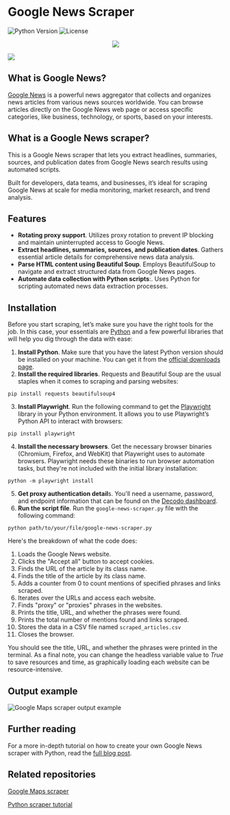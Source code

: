 # Google News Scraper
![Python Version](https://img.shields.io/badge/python-3.13%2B-blue.svg)
![License](https://img.shields.io/github/license/decodo/google-news-scraper)

<p align="center">
<a href="https://dashboard.decodo.com/?page=residential-proxies&utm_source=socialorganic&utm_medium=social&utm_campaign=resi_trial_GITHUB"><img src="https://github.com/user-attachments/assets/60bb48bd-8dcc-48b2-82c9-a218e1e4449c"></a>
</p>

[![](https://dcbadge.vercel.app/api/server/Ja8dqKgvbZ)](https://discord.gg/Ja8dqKgvbZ)

## What is Google News?
[Google News](https://news.google.com/) is a powerful news aggregator that collects and organizes news articles from various news sources worldwide. You can browse articles directly on the Google News web page or access specific categories, like business, technology, or sports, based on your interests.

## What is a Google News scraper?
This is a Google News scraper that lets you extract headlines, summaries, sources, and publication dates from Google News search results using automated scripts.

Built for developers, data teams, and businesses, it’s ideal for scraping Google News at scale for media monitoring, market research, and trend analysis.

## Features

- **Rotating proxy support**. Utilizes proxy rotation to prevent IP blocking and maintain uninterrupted access to Google News.
- **Extract headlines, summaries, sources, and publication dates**. Gathers essential article details for comprehensive news data analysis. 
- **Parse HTML content using Beautiful Soup**. Employs BeautifulSoup to navigate and extract structured data from Google News pages.
- **Automate data collection with Python scripts**:. Uses Python for scripting automated news data extraction processes.

## Installation

Before you start scraping, let’s make sure you have the right tools for the job. In this case, your essentials are 
[Python](https://www.python.org/) and a few powerful libraries that will help you dig through the data with ease:

1. **Install Python**. Make sure that you have the latest Python version should be installed on your machine. You can get it from the [official downloads page](https://www.python.org/downloads/). 
2. **Install the required libraries**. Requests and Beautiful Soup are the usual staples when it comes to scraping and parsing websites:

```
pip install requests beautifulsoup4
```

3. **Install Playwright**. Run the following command to get the [Playwright](https://playwright.dev/) library in your Python environment. It allows you to use Playwright’s Python API to interact with browsers:

```
pip install playwright
```

4. **Install the necessary browsers**. Get the necessary browser binaries (Chromium, Firefox, and WebKit) that Playwright uses to automate browsers. Playwright needs these binaries to run browser automation tasks, but they're not included with the initial library installation:

```
python -m playwright install
```
5. **Get proxy authentication detail**s. You'll need a username, password, and endpoint information that can be found on the [Decodo dashboard](https://dashboard.decodo.com/residential-proxies/proxy-setup).
6. **Run the script file**. Run the `google-news-scraper.py` file with the following command:
```
python path/to/your/file/google-news-scraper.py
```
Here's the breakdown of what the code does:

1. Loads the Google News website.
2. Clicks the "Accept all" button to accept cookies.
3. Finds the URL of the article by its class name.
4. Finds the title of the article by its class name.
5. Adds a counter from 0 to count mentions of specified phrases and links scraped.
6. Iterates over the URLs and access each website.
7. Finds "proxy" or "proxies" phrases in the websites.
8. Prints the title, URL, and whether the phrases were found.
9. Prints the total number of mentions found and links scraped.
10. Stores the data in a CSV file named `scraped_articles.csv`
11. Closes the browser.

You should see the title, URL, and whether the phrases were printed in the terminal. As a final note, you can change the headless variable value to *True* to save resources and time, as graphically loading each website can be resource-intensive.

## Output example
![Google Maps scraper output example](https://images.decodo.com/Google_news_data_d71cfb1cb2/Google_news_data_d71cfb1cb2.png)

## Further reading
For a more in-depth tutorial on how to create your own Google News scraper with Python, read the [full blog post](https://decodo.com/blog/how-to-scrape-google-news). 

## Related repositories
[Google Maps scraper](https://github.com/Decodo/google-maps-scraper/tree/main)

[Python scraper tutorial](https://github.com/Decodo/Python-scraper-tutorial)
